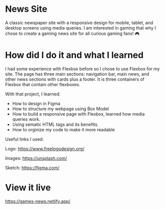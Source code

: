 # News Site

A classic newspaper site with a responsive design for mobile, tablet, and desktop screens using media queries. I am interested in gaming that why I chose to create a gaming news site for all curious gaming fans! 🎮

# How did I do it and what I learned

I had some experience with Flexbox before so I chose to use Flexbox for my site. The page has three main sections: navigation bar, main news, and other news sections with cards plus a footer. It is three containers of Flexbox that contain other flexboxes.

With that project, I learned: 

- How to design in Figma
- How to structure my webpage using Box Model 
- How to build a responsive page with Flexbox, learned how media queries work. 
- Using sematic HTML tags and its benefits. 
- How to orginize my code to make it more readable 

Useful links I used: 

Logo: https://www.freelogodesign.org/

Images: https://unsplash.com/

Sketch: https://figma.com/

# View it live

https://games-news.netlify.app/ 


